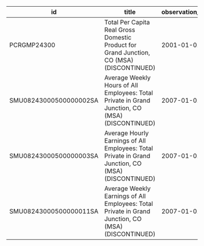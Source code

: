 | id                     | title                                                                                              | observation_start   | observation_end   |
|------------------------|----------------------------------------------------------------------------------------------------|---------------------|-------------------|
| PCRGMP24300            | Total Per Capita Real Gross Domestic Product for Grand Junction, CO (MSA) (DISCONTINUED)           | 2001-01-01          | 2017-01-01        |
| SMU08243000500000002SA | Average Weekly Hours of All Employees: Total Private in Grand Junction, CO (MSA) (DISCONTINUED)    | 2007-01-01          | 2022-03-01        |
| SMU08243000500000003SA | Average Hourly Earnings of All Employees: Total Private in Grand Junction, CO (MSA) (DISCONTINUED) | 2007-01-01          | 2022-03-01        |
| SMU08243000500000011SA | Average Weekly Earnings of All Employees: Total Private in Grand Junction, CO (MSA) (DISCONTINUED) | 2007-01-01          | 2022-03-01        |